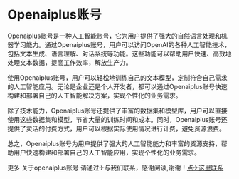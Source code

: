 # Openaiplus账号

Openaiplus账号是一种人工智能账号，它为用户提供了强大的自然语言处理和机器学习能力。通过Openaiplus账号，用户可以访问OpenAI的各种人工智能技术，包括文本生成、语言理解、对话系统等功能。这些功能可以帮助用户快速、高效地处理文本数据，提高工作效率，解放生产力。

使用Openaiplus账号，用户可以轻松地训练自己的文本模型，定制符合自己需求的人工智能应用。无论是企业还是个人开发者，都可以通过Openaiplus账号快速构建和部署自己的人工智能解决方案，实现个性化的业务需求。

除了技术能力，Openaiplus账号还提供了丰富的数据集和模型库，用户可以直接使用这些数据集和模型，节省大量的训练时间和成本。同时，Openaiplus账号还提供了灵活的付费方式，用户可以根据实际使用情况进行计费，避免资源浪费。

总之，Openaiplus账号为用户提供了强大的人工智能能力和丰富的资源支持，帮助用户快速构建和部署自己的人工智能应用，实现个性化的业务需求。

更多 关于openaiplus账号 请通过✈与我们联系，感谢阅读,谢谢！[点✈这里联系](https://ss.k02.cc)
